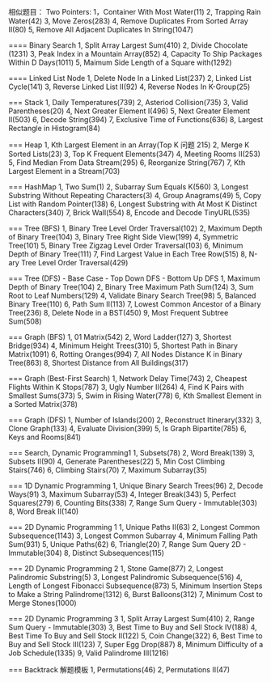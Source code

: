 相似题目：
Two Pointers:
1，Container With Most Water(11)
2, Trapping Rain Water(42)
3, Move Zeros(283)
4, Remove Duplicates From Sorted Array II(80)
5, Remove All Adjacent Duplicates In String(1047)

==== Binary Search
1, Split Array Largest Sum(410)
2, Divide Chocolate (1231)
3, Peak Index in a Mountain Array(852)
4, Capacity To Ship Packages Within D Days(1011)
5, Maimum Side Length of a Square with(1292)

==== Linked List Node
1, Delete Node In a Linked List(237)
2, Linked List Cycle(141)
3, Reverse Linked List II(92)
4, Reverse Nodes In K-Group(25)

=== Stack
1, Daily Temperatures(739)
2, Asteriod Collision(735)
3, Valid Parentheses(20)
4, Next Greater Element I(496)
5, Next Greater Element II(503)
6, Decode String(394)
7, Exclusive Time of Functions(636)
8, Largest Rectangle in Histogram(84) 

=== Heap
1, Kth Largest Element in an Array(Top K 问题  215)
2, Merge K Sorted Lists(23)
3, Top K Frequent Elements(347)
4, Meeting Rooms II(253)
5, Find Median From Data Stream(295)
6, Reorganize String(767)
7, Kth Largest Element in a Stream(703)

=== HashMap
1, Two Sum(1)
2, Subarray Sum Equals K(560)
3, Longest Substring Without Repeating Characters(3)
4, Group Anagrams(49)
5, Copy List with Random Pointer(138)
6, Longest Substring with At Most K Distinct Characters(340)
7, Brick Wall(554)
8, Encode and Decode TinyURL(535)

=== Tree (BFS)
1, Binary Tree Level Order Traversal(102)
2, Maximum Depth of Binary Tree(104)
3, Binary Tree Right Side View(199)
4, Symmetric Tree(101)
5, Binary Tree Zigzag Level Order Traversal(103)
6, Minimum Depth of Binary Tree(111)
7, Find Largest Value in Each Tree Row(515)
8, N-ary Tree Level Order Traversal(429)

=== Tree (DFS)
    - Base Case
    - Top Down DFS
    - Bottom Up DFS
1, Maximum Depth of Binary Tree(104)
2, Binary Tree Maximum Path Sum(124)
3, Sum Root to Leaf Numbers(129)
4, Validate Binary Search Tree(98)
5, Balanced Binary Tree(110)
6, Path Sum II(113)
7, Lowest Common Ancestor of a Binary Tree(236)
8, Delete Node in a BST(450)
9, Most Frequent Subtree Sum(508)

=== Graph (BFS)
1, 01 Matrix(542)
2, Word Ladder(127)
3, Shortest Bridge(934)
4, Minimum Height Trees(310)
5, Shortest Path in Binary Matrix(1091)
6, Rotting Oranges(994)
7, All Nodes Distance K in Binary Tree(863)
8, Shortest Distance from All Buildings(317)

=== Graph (Best-First Search)
1, Network Delay Time(743)
2, Cheapest Flights Within K Stops(787)
3, Ugly Number II(264)
4, Find K Pairs with Smallest Sums(373)
5, Swim in Rising Water(778)
6, Kth Smallest Element in a Sorted Matrix(378)

=== Graph (DFS)
1, Number of Islands(200)
2, Reconstruct Itinerary(332)
3, Clone Graph(133)
4, Evaluate Division(399)
5, Is Graph Bipartite(785)
6, Keys and Rooms(841)

=== Search, Dynamic Programming1
1, Subsets(78)
2, Word Break(139)
3, Subsets II(90)
4, Generate Parentheses(22)
5, Min Cost Climbing Stairs(746)
6, Climbing Stairs(70)
7, Maximum Subarray(35)

=== 1D Dynamic Programming
1, Unique Binary Search Trees(96)
2, Decode Ways(91)
3, Maximum Subarray(53)
4, Integer Break(343)
5, Perfect Squares(279)
6, Counting Bits(338)
7, Range Sum Query - Immutable(303)
8, Word Break II(140)

=== 2D Dynamic Programming 1
1, Unique Paths II(63)
2, Longest Common Subsequence(1143)
3, Longest Common Subarray
4, Minimum Falling Path Sum(931)
5, Unique Paths(62)
6, Triangle(20)
7, Range Sum Query 2D - Immutable(304)
8, Distinct Subsequences(115)

=== 2D Dynamic Programming 2
1, Stone Game(877)
2, Longest Palindromic Substring(5)
3, Longest Palindromic Subsequence(516)
4, Length of Longest Fibonacci Subsequence(873)
5, Minimum Insertion Steps to Make a String Palindrome(1312)
6, Burst Balloons(312)
7, Minimum Cost to Merge Stones(1000)

=== 2D Dynamic Programming 3
1, Split Array Largest Sum(410)
2, Range Sum Query - Immutable(303)
3, Best Time to Buy and Sell Stock IV(188)
4, Best Time To Buy and Sell Stock II(122)
5, Coin Change(322)
6, Best Time to Buy and Sell Stock III(123)
7, Super Egg Drop(887)
8, Minimum Difficulty of a Job Schedule(1335)
9, Valid Palindrome III(1216)

=== Backtrack 解题模板
1, Permutations(46)
2, Permutations II(47)





